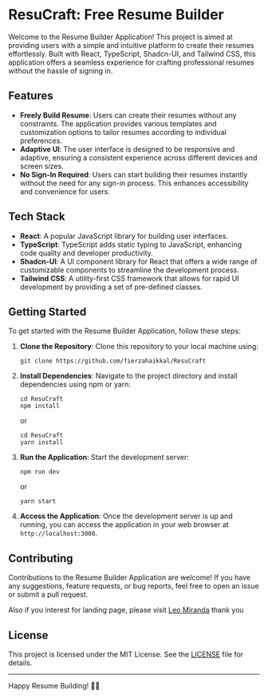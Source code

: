 # ResuCraft: Free Resume Builder

Welcome to the Resume Builder Application! This project is aimed at providing users with a simple and intuitive platform to create their resumes effortlessly. Built with React, TypeScript, Shadcn-UI, and Tailwind CSS, this application offers a seamless experience for crafting professional resumes without the hassle of signing in.

## Features

- **Freely Build Resume**: Users can create their resumes without any constraints. The application provides various templates and customization options to tailor resumes according to individual preferences.
- **Adaptive UI**: The user interface is designed to be responsive and adaptive, ensuring a consistent experience across different devices and screen sizes.
- **No Sign-In Required**: Users can start building their resumes instantly without the need for any sign-in process. This enhances accessibility and convenience for users.

## Tech Stack

- **React**: A popular JavaScript library for building user interfaces.
- **TypeScript**: TypeScript adds static typing to JavaScript, enhancing code quality and developer productivity.
- **Shadcn-UI**: A UI component library for React that offers a wide range of customizable components to streamline the development process.
- **Tailwind CSS**: A utility-first CSS framework that allows for rapid UI development by providing a set of pre-defined classes.

## Getting Started

To get started with the Resume Builder Application, follow these steps:

1. **Clone the Repository**: Clone this repository to your local machine using:

   ```
   git clone https://github.com/fierzahaikkal/ResuCraft
   ```

2. **Install Dependencies**: Navigate to the project directory and install dependencies using npm or yarn:

   ```
   cd ResuCraft
   npm install
   ```

   or

   ```
   cd ResuCraft
   yarn install
   ```

3. **Run the Application**: Start the development server:

   ```
   npm run dev
   ```

   or

   ```
   yarn start
   ```

4. **Access the Application**: Once the development server is up and running, you can access the application in your web browser at `http://localhost:3000`.

## Contributing

Contributions to the Resume Builder Application are welcome! If you have any suggestions, feature requests, or bug reports, feel free to open an issue or submit a pull request.

Also if you interest for landing page, please visit [Leo Miranda](https://github.com/leoMirandaa) thank you

## License

This project is licensed under the MIT License. See the [LICENSE](LICENSE) file for details.

---

Happy Resume Building! 🚀📄
